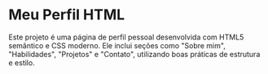# Meu Perfil HTML

Este projeto é uma página de perfil pessoal desenvolvida com HTML5 semântico e CSS moderno. Ele inclui seções como "Sobre mim", "Habilidades", "Projetos" e "Contato", utilizando boas práticas de estrutura e estilo.

